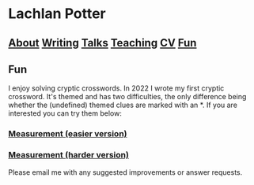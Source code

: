 # Lachlan Potter

## [About](README.md)  [Writing](Writing.md)  [Talks](Talks.md)  [Teaching](Teaching.md)  [CV](CV.md)  [Fun](Fun.md) 

## Fun

I enjoy solving cryptic crosswords. In 2022 I wrote my first cryptic crossword. It's themed and has two difficulties, the only difference being whether the (undefined) themed clues are marked with an *. If you are interested you can try them below:

### [Measurement (easier version)](https://drive.google.com/file/d/1xtxrZbxH1CN4nHYeS1TIjHZkgUpuSTAR/view?usp=sharing)

### [Measurement (harder version)](https://drive.google.com/file/d/1tV9-rYGPbg8o8gC_TlvSVVfzOPvDL01a/view?usp=sharing)

Please email me with any suggested improvements or answer requests.
